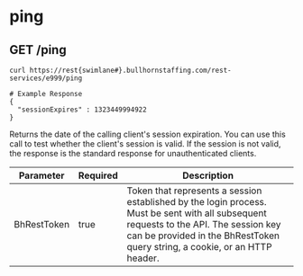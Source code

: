 # ping

## <span class="tag">GET</span> /ping

``` shell
curl https://rest{swimlane#}.bullhornstaffing.com/rest-services/e999/ping

# Example Response
{
  "sessionExpires" : 1323449994922
}
```

Returns the date of the calling client's session expiration. You can use this call to test whether the client's session is valid. If the session is not valid, the response is the standard response for unauthenticated clients.

Parameter | Required | Description
------ | -------- | -----
BhRestToken | true | Token that represents a session established by the login process. Must be sent with all subsequent requests to the API. The session key can be provided in the BhRestToken query string, a cookie, or an HTTP header.
